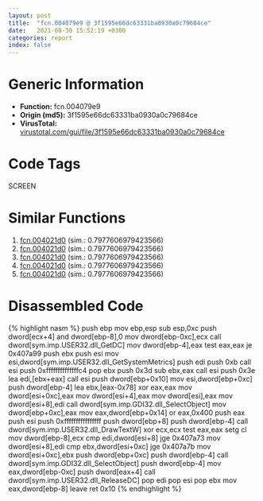 ```yaml
---
layout: post
title:  "fcn.004079e9 @ 3f1595e66dc63331ba0930a0c79684ce"
date:   2021-08-30 15:52:19 +0300
categories: report
index: false
---
```


# Generic Information
- **Function:** fcn.004079e9
- **Origin (md5):** 3f1595e66dc63331ba0930a0c79684ce
- **VirusTotal:** [virustotal.com/gui/file/3f1595e66dc63331ba0930a0c79684ce][virustotal_ref]

# Code Tags
<span class="tag" id="SCREEN">SCREEN</span>


# Similar Functions

1. [fcn.004021d0][similar_1_ref] (sim.: 0.7977606979423566)
2. [fcn.004021d0][similar_2_ref] (sim.: 0.7977606979423566)
3. [fcn.004021d0][similar_3_ref] (sim.: 0.7977606979423566)
4. [fcn.004021d0][similar_4_ref] (sim.: 0.7977606979423566)
5. [fcn.004021d0][similar_5_ref] (sim.: 0.7977606979423566)


# Disassembled Code

{% highlight nasm %}
push ebp
mov ebp,esp
sub esp,0xc
push dword[ecx+4]
and dword[ebp-8],0
mov dword[ebp-0xc],ecx
call dword[sym.imp.USER32.dll_GetDC]
mov dword[ebp-4],eax
test eax,eax
je 0x407a99
push ebx
push esi
mov esi,dword[sym.imp.USER32.dll_GetSystemMetrics]
push edi
push 0xb
call esi
push 0xffffffffffffffc4
pop ebx
push 0x3d
sub ebx,eax
call esi
push 0x3e
lea edi,[ebx+eax]
call esi
push dword[ebp+0x10]
mov esi,dword[ebp+0xc]
push dword[ebp-4]
lea ebx,[eax-0x78]
xor eax,eax
mov dword[esi+0xc],eax
mov dword[esi+4],eax
mov dword[esi],eax
mov dword[esi+8],edi
call dword[sym.imp.GDI32.dll_SelectObject]
mov dword[ebp+0xc],eax
mov eax,dword[ebp+0x14]
or eax,0x400
push eax
push esi
push 0xffffffffffffffff
push dword[ebp+8]
push dword[ebp-4]
call dword[sym.imp.USER32.dll_DrawTextW]
xor ecx,ecx
test eax,eax
setg cl
mov dword[ebp-8],ecx
cmp edi,dword[esi+8]
jge 0x407a73
mov dword[esi+8],edi
cmp ebx,dword[esi+0xc]
jge 0x407a7b
mov dword[esi+0xc],ebx
push dword[ebp+0xc]
push dword[ebp-4]
call dword[sym.imp.GDI32.dll_SelectObject]
push dword[ebp-4]
mov eax,dword[ebp-0xc]
push dword[eax+4]
call dword[sym.imp.USER32.dll_ReleaseDC]
pop edi
pop esi
pop ebx
mov eax,dword[ebp-8]
leave
ret 0x10
{% endhighlight %}


[similar_1_ref]: /report/fcn.004021d0@146b14fc12cf789043a79d4f548a23bf
[similar_2_ref]: /report/fcn.004021d0@5eead96f991d1eaa139e848643009945
[similar_3_ref]: /report/fcn.004021d0@bed9ebae5dcb4fc234ee0bdf6551cea7
[similar_4_ref]: /report/fcn.004021d0@0c9813ad67afad78a02241f0c1f94624
[similar_5_ref]: /report/fcn.004021d0@3d7f25d788af3e7f7707a736ac852465
[virustotal_ref]: https://www.virustotal.com/gui/file/3f1595e66dc63331ba0930a0c79684ce